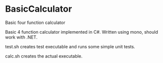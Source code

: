 # BasicCalculator
Basic four function calculator

Basic 4 function calculator implemented in C#. Written using mono, should work with .NET.

test.sh creates test executable and runs some simple unit tests.

calc.sh creates the actual executable.
